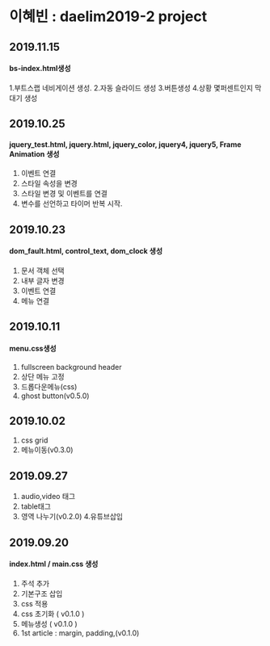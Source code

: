 # 이혜빈 : daelim2019-2 project
 
## 2019.11.15
#### bs-index.html생성
1.부트스랩 네비게이션 생성.
2.자동 슬라이드 생성
3.버튼생성
4.상황 몇퍼센트인지 막대기 생성

## 2019.10.25
#### jquery_test.html, jquery.html, jquery_color, jquery4, jquery5, Frame Animation 생성
1. 이벤트 연결
2. 스타일 속성을 변경
3. 스타일 변경 및 이벤트를 연결
4. 변수를 선언하고 타이머 반복 시작.


## 2019.10.23
#### dom_fault.html, control_text, dom_clock 생성
1. 문서 객체 선택
2. 내부 글자 변경
3. 이벤트 연결
4. 메뉴 연결


## 2019.10.11
#### menu.css생성
1. fullscreen background header
2. 상단 메뉴 고정
3. 드롭다운메뉴(css)
4. ghost button(v0.5.0) 

## 2019.10.02
1. css grid
2. 메뉴이동(v0.3.0)

## 2019.09.27
1. audio,video 태그 
2. table태그
3. 영역 나누기(v0.2.0) 
4.유튜브삽입

## 2019.09.20
#### index.html / main.css 생성
1. 주석 추가 <br>
2. 기본구조 삽입
3. css 적용
4. css 초기화 ( v0.1.0 )
5. 메뉴생성 ( v0.1.0 )
6. 1st article : margin, padding,(v0.1.0) 
